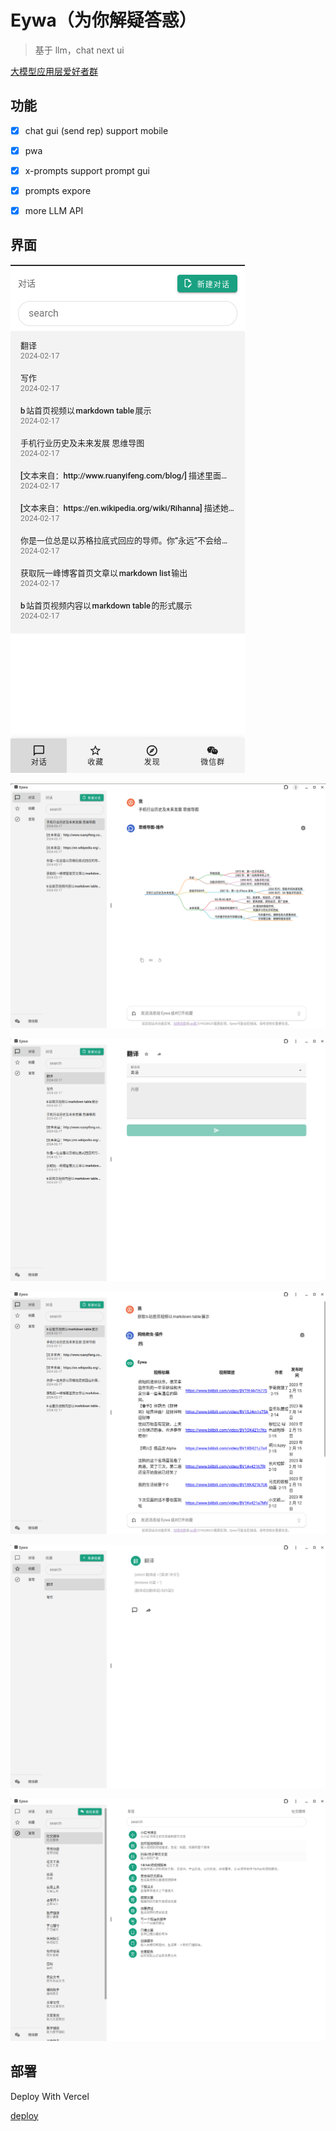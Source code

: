 # Eywa（为你解疑答惑）

> 基于 llm，chat next ui

[大模型应用层爱好者群](https://zhidayingxiao.cn/to/06g6y3)

## 功能

- [x] chat gui (send rep) support mobile

- [x] pwa

- [x] x-prompts support prompt gui

- [x] prompts expore

- [x] more LLM API

## 界面

![mobile](./data/mobile.png)

![plugins](./data/plugins.png)

![x-prompts](./data/x-prompts.png)

![chat](./data/chat.png)

![prompts](./data/prompts.png)

![discover](./data/discover.png)

## 部署

Deploy With Vercel

[deploy](https://vercel.com/new/clone?repository-url=https://github.com/weekend-project-space/vwman-chat)
